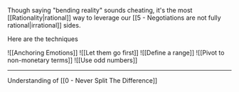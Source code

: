 Though saying "bending reality" sounds cheating, it's the most [[Rationality|rational]] way to leverage our [[5 - Negotiations are not fully rational|irrational]] sides.

Here are the techniques

![[Anchoring Emotions]]
![[Let them go first]]
![[Define a range]]
![[Pivot to non-monetary terms]]
![[Use odd numbers]]

---

Understanding of [[0 - Never Split The Difference]]